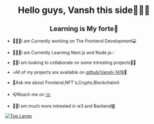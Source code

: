<h1 align="center">Hello guys, Vansh this side🙋🏻‍♂️</h1>
<h2 align="center">Learning is My forte🥇</h2>

- 🏃🏻‍♂️I am Currently working on The Frontend Development💻

- 🧍🏼‍♂️I am Currently Learning Next.js and Node.js✅

- 🙌🏻I am looking to collaborate on some intresting projects🧍🏽

- 💀All of my projects are available on <a href="https://github.com/Vansh-1419">github/Vansh-1419</a>🤔

- 💬Ask me about Frontend,NFT's,Crypto,Blockchain⛓

- 📪Reach me on <a href="vanshtandon1423@gmail.com">✉️</a>

- 🫶🏻I am much more intrested in w3 and Backend🀫


[![Top Langs](https://github-readme-stats.vercel.app/api/top-langs/?username=Vansh-1419&layout=compact)](https://github.com/anuraghazra/github-readme-stats)

<!--
**Vansh-1419/Vansh-1419** is a ✨ _special_ ✨ repository because its `README.md` (this file) appears on your GitHub profile.

Here are some ideas to get you started:

- 🔭 I’m currently working on ...
- 🌱 I’m currently learning ...
- 👯 I’m looking to collaborate on ...
- 🤔 I’m looking for help with ...
- 💬 Ask me about ...
- 📫 How to reach me: ...
- 😄 Pronouns: ...
- ⚡ Fun fact: ...
-->
